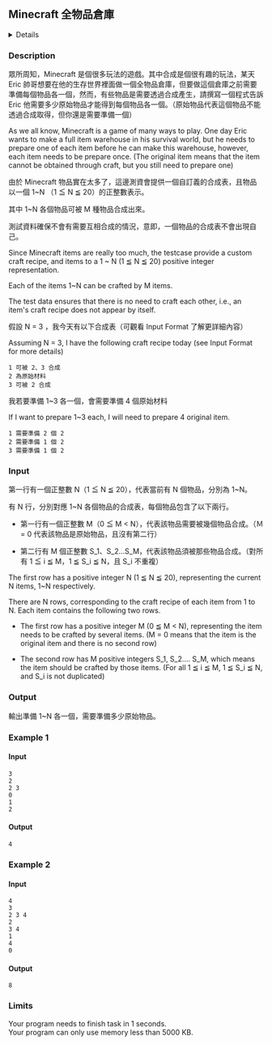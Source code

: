 ## Minecraft 全物品倉庫
<details>
<summary>Details</summary>

Level: Medium  
Tags: Function, Recursive  
Problem ID: [NXjHzJg4d7tf](https://ckj.imslab.org/#/problems/NXjHzJg4d7tf)  
</details>

### Description
眾所周知，Minecraft 是個很多玩法的遊戲。其中合成是個很有趣的玩法，某天 Eric 帥哥想要在他的生存世界裡面做一個全物品倉庫，但要做這個倉庫之前需要準備每個物品各一個，然而，有些物品是需要透過合成產生，請撰寫一個程式告訴 Eric 他需要多少原始物品才能得到每個物品各一個。（原始物品代表這個物品不能透過合成取得，但你還是需要準備一個）

As we all know, Minecraft is a game of many ways to play. One day Eric wants to make a full item warehouse in his survival world, but he needs to prepare one of each item before he can make this warehouse, however, each item needs to be prepare once. (The original item means that the item cannot be obtained through craft, but you still need to prepare one)

由於 Minecraft 物品實在太多了，這邊測資會提供一個自訂義的合成表，且物品以一個 1~N （1 ≦ N ≦ 20）的正整數表示。

其中 1~N 各個物品可被 M 種物品合成出來。

測試資料確保不會有需要互相合成的情況，意即，一個物品的合成表不會出現自己。

Since Minecraft items are really too much, the testcase provide a custom craft recipe, and items to a 1 ~ N (1 ≦ N ≦ 20) positive integer representation.

Each of the items 1~N can be crafted by M items.

The test data ensures that there is no need to craft each other, i.e., an item's craft recipe does not appear by itself.

假設 N = 3 ，我今天有以下合成表（可觀看 Input Format 了解更詳細內容）

Assuming N = 3, I have the following craft recipe today (see Input Format for more details)


```
1 可被 2、3 合成
2 為原始材料
3 可被 2 合成
```
我若要準備 1~3 各一個，會需要準備 4 個原始材料

If I want to prepare 1~3 each, I will need to prepare 4 original item.


```
1 需要準備 2 個 2
2 需要準備 1 個 2
3 需要準備 1 個 2
```

### Input
第一行有一個正整數 N（1 ≦ N ≦ 20），代表當前有 N 個物品，分別為 1~N。
有 N 行，分別對應 1~N 各個物品的合成表，每個物品包含了以下兩行。
 - 第一行有一個正整數 M（0 ≦ M < N），代表該物品需要被幾個物品合成。（Ｍ = 0 代表該物品是原始物品，且沒有第二行）
 - 第二行有 M 個正整數 S_1、S_2...S_M，代表該物品須被那些物品合成。（對所有 1 ≦ i ≦ M，1 ≦ S_i ≦ N，且 S_i 不重複）

The first row has a positive integer N (1 ≦ N ≦ 20), representing the current N items, 1~N respectively.
There are N rows, corresponding to the craft recipe of each item from 1 to N. Each item contains the following two rows.
 - The first row has a positive integer M (0 ≦ M < N), representing the item needs to be crafted by several items. (M = 0 means that the item is the original item and there is no second row)
 - The second row has M positive integers S_1, S_2.... S_M, which means the item should be crafted by those items. (For all 1 ≦ i ≦ M, 1 ≦ S_i ≦ N, and S_i is not duplicated)
### Output
輸出準備 1~N 各一個，需要準備多少原始物品。

### Example 1
#### Input
```
3
2
2 3
0
1
2
```
#### Output
```
4

```

### Example 2
#### Input
```
4
3
2 3 4
2
3 4
1
4
0
```
#### Output
```
8

```

### Limits
Your program needs to finish task in 1 seconds.  
Your program can only use memory less than 5000 KB.  
